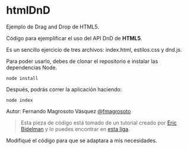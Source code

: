 # htmlDnD

Ejemplo de Drag and Drop de HTML5.

Código para ejemplificar el uso del API DnD de **HTML5**.

Es un sencillo ejercicio de tres archivos: index.html, estilos.css y dnd.js.

Para poder usarlo, debes de clonar el repositorio e instalar las dependencias Node.

```node install```

Después, podrás correr la aplicación haciendo:

```node index```

Autor: Fernando Magrosoto Vásquez [@fmagrosoto](https://twitter.com/fmagrosoto)

> Esta pieza de código está tomado de un tutorial creado por [Eric Bidelman](https://twitter.com/ebidel) y lo puedes encontrar en [esta liga](https://www.html5rocks.com/es/tutorials/dnd/basics/).

Modifiqué el código para que se adaptara a mis necesidades.
